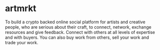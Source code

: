 # artmrkt
To build a crypto backed online social platform for artists and creative people, who are serious about their craft, to connect, network, exchange resources and give feedback. Connect with others at all levels of expertise and with buyers. You can also buy work from others, sell your work and trade your work.
